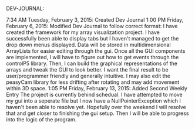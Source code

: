 DEV-JOURNAL:

7:34 AM Tuesday, February 3, 2015: Created Dev Journal
1:00 PM Friday, February 6, 2015: Modified Dev Journal to follow correct format:
                    I have created the framework for my array visualization project. I have successfully been able to display tabs but I haven't managed to get the drop down menus displayed. Data will be stored in multidimensional ArrayLists for easier editing through the gui. Once all the GUI components are implemented, I will have to figure out how to get events through the controlP5 library. Then, I can build the graphical representations of the arrays and tweak the GUI to look better.  I want the final result to be user/programmer friendly and generally intuitive. I may also edit the peasyCam library for less drifting after rotating and may add movement within 3D space.
1:05 PM Friday, February 13, 2015: Added Second Weekly Entry
                    The project is currently behind schedual. I have attempted to move my gui into a seperate file but I now have a NullPointerException which I haven't been able to resolve yet. Hopefully over the weekend I will resolve that and get closer to finishing the gui setup. Then I will be able to progress into the logic of the program.
